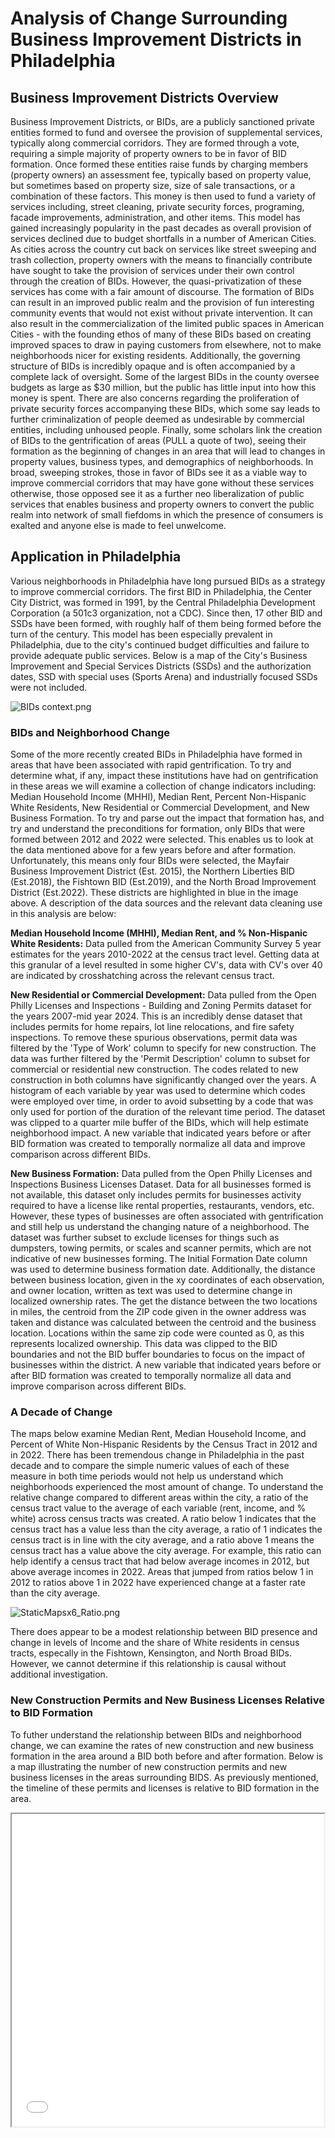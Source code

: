 # Analysis of Change Surrounding Business Improvement Districts in Philadelphia

## Business Improvement Districts Overview

Business Improvement Districts, or BIDs, are a publicly sanctioned private entities formed to fund and oversee the provision of supplemental services, typically along commercial corridors. They are formed through a vote, requiring a simple majority of property owners to be in favor of BID formation. Once formed these entities raise funds by charging members (property owners) an assessment fee, typically based on property value, but sometimes based on property size, size of sale transactions, or a combination of these factors. This money is then used to fund a variety of services including, street cleaning, private security forces, programing, facade improvements, administration, and other items. This model has gained increasingly popularity in the past decades as overall provision of services declined due to budget shortfalls in a number of American Cities. As cities across the country cut back on services like street sweeping and trash collection, property owners with the means to financially contribute have sought to take the provision of services under their own control through the creation of BIDs. However, the quasi-privatization of these services has come with a fair amount of discourse. The formation of BIDs can result in an improved public realm and the provision of fun interesting community events that would not exist without private intervention. It can also result in the commercialization of the limited public spaces in American Cities - with the founding ethos of many of these BIDs based on creating improved spaces to draw in paying customers from elsewhere, not to make neighborhoods nicer for existing residents. Additionally, the governing structure of BIDs is incredibly opaque and is often accompanied by a complete lack of oversight. Some of the largest BIDs in the county oversee budgets as large as $30 million, but the public has little input into how this money is spent. There are also concerns regarding the proliferation of private security forces accompanying these BIDs, which some say leads to further criminalization of people deemed as undesirable by commercial entities, including unhoused people. Finally, some scholars link the creation of BIDs to the gentrification of areas (PULL a quote of two), seeing their formation as the beginning of changes in an area that will lead to changes in property values, business types, and demographics of neighborhoods. In broad, sweeping strokes, those in favor of BIDs see it as a viable way to improve commercial corridors that may have gone without these services otherwise, those opposed see it as a further neo liberalization of public services that enables business and property owners to convert the public realm into network of small fiefdoms in which the presence of consumers is exalted and anyone else is made to feel unwelcome.     


## Application in Philadelphia
Various neighborhoods in Philadelphia have long pursued BIDs as a strategy to improve commercial corridors. The first BID in Philadelphia, the Center City District, was formed in 1991, by the Central Philadelphia Development Corporation (a 501c3 organization, not a CDC). Since then, 17 other BID and SSDs have been formed, with roughly half of them being formed before the turn of the century. This model has been especially prevalent in Philadelphia, due to the city's continued budget difficulties and failure to provide adequate public services. Below is a map of the City's Business Improvement and Special Services Districts (SSDs) and the authorization dates, SSD with special uses (Sports Arena) and industrially focused SSDs were not included. 

![BIDs context.png](https://github.com/jg123456789987654321/CommandLine_Final/blob/main/BIDs%20context.png?raw=true)

### BIDs and Neighborhood Change
Some of the more recently created BIDs in Philadelphia have formed in areas that have been associated with rapid gentrification. To try and determine what, if any, impact these institutions have had on gentrification in these areas we will examine a collection of change indicators including: Median Household Income (MHHI), Median Rent, Percent Non-Hispanic White Residents, New Residential or Commercial Development, and New Business Formation. To try and parse out the impact that formation has, and try and understand the preconditions for formation, only BIDs that were formed between 2012 and 2022 were selected. This enables us to look at the data mentioned above for a few years before and after formation. Unfortunately, this means only four BIDs were selected, the Mayfair Business Improvement District (Est. 2015), the Northern Liberties BID (Est.2018), the Fishtown BID (Est.2019), and the North Broad Improvement District (Est.2022). These districts are highlighted in blue in the image above. A description of the data sources and the relevant data cleaning use in this analysis are below:

**Median Household Income (MHHI), Median Rent, and % Non-Hispanic White Residents:** 
Data pulled from the American Community Survey 5 year estimates for the years 2010-2022 at the census tract level. Getting data at this granular of a level resulted in some higher CV's, data with CV's over 40 are indicated by crosshatching across the relevant census tract. 

**New Residential or Commercial Development:** 
Data pulled from the Open Philly Licenses and Inspections - Building and Zoning Permits dataset for the years 2007-mid year 2024. This is an incredibly dense dataset that includes permits for home repairs, lot line relocations, and fire safety inspections. To remove these spurious observations, permit data was filtered by the 'Type of Work' column to specify for new construction. The data was further filtered by the 'Permit Description' column to subset for commercial or residential new construction. The codes related to new construction in both columns have significantly changed over the years. A histogram of each variable by year was used to determine which codes were employed over time, in order to avoid subsetting by a code that was only used for portion of the duration of the relevant time period. The dataset was clipped to a quarter mile buffer of the BIDs, which will help estimate neighborhood impact. A new variable that indicated years before or after BID formation was created to temporally normalize all data and improve comparison across different BIDs. 

**New Business Formation:** 
Data pulled from the Open Philly Licenses and Inspections Business Licenses Dataset. Data for all businesses formed is not available, this dataset only includes permits for businesses activity required to have a license like rental properties, restaurants, vendors, etc. However, these types of businesses are often associated with gentrification and still help us understand the changing nature of a neighborhood. The dataset was further subset to exclude licenses for things such as dumpsters, towing permits, or scales and scanner permits, which are not indicative of new businesses forming. The Initial Formation Date column was used to determine business formation date. Additionally, the distance between business location, given in the xy coordinates of each observation, and owner location, written as text was used to determine change in localized ownership rates. The get the distance between the two locations in miles, the centroid from the ZIP code given in the owner address was taken and distance was calculated between the centroid and the business location. Locations within the same zip code were counted as 0, as this represents localized ownership. This data was clipped to the BID boundaries and not the BID buffer boundaries to focus on the impact of businesses within the district. A new variable that indicated years before or after BID formation was created to temporally normalize all data and improve comparison across different BIDs.

### A Decade of Change
The maps below examine Median Rent, Median Household Income, and Percent of White Non-Hispanic Residents by the Census Tract in 2012 and in 2022. There has been tremendous change in Philadelphia in the past decade and to compare the simple numeric values of each of these measure in both time periods would not help us understand which neighborhoods experienced the most amount of change. To understand the relative change compared to different areas within the city, a ratio of the census tract value to the average of each variable (rent, income, and % white) across census tracts was created. A ratio below 1 indicates that the census tract has a value less than the city average, a ratio of 1 indicates the census tract is in line with the city average, and a ratio above 1 means the census tract has a value above the city average. For example, this ratio can help identify a census tract that had below average incomes in 2012, but above average incomes in 2022. Areas that jumped from ratios below 1 in 2012 to ratios above 1 in 2022 have experienced change at a faster rate than the city average. 

![StaticMapsx6_Ratio.png](https://github.com/jg123456789987654321/CommandLine_Final/blob/main/StaticMapsx6_Ratio.png?raw=true)

There does appear to be a modest relationship between BID presence and change in levels of Income and the share of White residents in census tracts, especally in the Fishtown, Kensington, and North Broad BIDs. However, we cannot determine if this relationship is causal without additional investigation. 

### New Construction Permits and New Business Licenses Relative to BID Formation
To futher understand the relationship between BIDs and neighborhood change, we can examine the rates of new construction and new business formation in the area around a BID both before and after formation. 
Below is a map illustrating the number of new construction permits and new business licenses in the areas surrounding BIDS. As previously mentioned, the timeline of these permits and licenses is relative to BID formation in the area. 



<iframe src="interactive_map2.html" height="500" width="500"></iframe>
